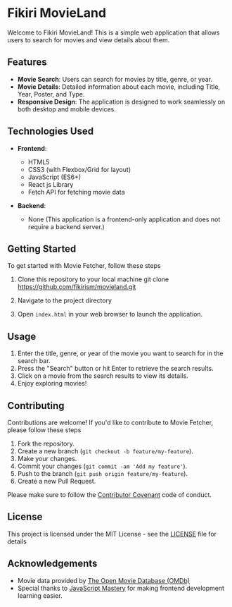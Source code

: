 # Fikiri MovieLand

Welcome to Fikiri MovieLand! This is a simple web application that allows users to search for movies and view details about them.

## Features

- **Movie Search**: Users can search for movies by title, genre, or year.
- **Movie Details**: Detailed information about each movie, including Title, Year, Poster, and Type.
- **Responsive Design**: The application is designed to work seamlessly on both desktop and mobile devices.

## Technologies Used

- **Frontend**:
  - HTML5
  - CSS3 (with Flexbox/Grid for layout)
  - JavaScript (ES6+)
  - React js Library
  - Fetch API for fetching movie data

- **Backend**:
  - None (This application is a frontend-only application and does not require a backend server.)

## Getting Started

To get started with Movie Fetcher, follow these steps

1. Clone this repository to your local machine
git clone https://github.com/fikirism/movieland.git

2. Navigate to the project directory


3. Open `index.html` in your web browser to launch the application.

## Usage

1. Enter the title, genre, or year of the movie you want to search for in the search bar.
2. Press the "Search" button or hit Enter to retrieve the search results.
3. Click on a movie from the search results to view its details.
4. Enjoy exploring movies!

## Contributing

Contributions are welcome! If you'd like to contribute to Movie Fetcher, please follow these steps

1. Fork the repository.
2. Create a new branch (`git checkout -b feature/my-feature`).
3. Make your changes.
4. Commit your changes (`git commit -am 'Add my feature'`).
5. Push to the branch (`git push origin feature/my-feature`).
6. Create a new Pull Request.

Please make sure to follow the [Contributor Covenant](https://www.contributor-covenant.org/version/2/0/code_of_conduct/) code of conduct.

## License

This project is licensed under the MIT License - see the [LICENSE](LICENSE) file for details

## Acknowledgements

- Movie data provided by [The Open Movie Database (OMDb)](http://www.omdbapi.com/)
- Special thanks to [JavaScript Mastery](https://www.youtube.com/watch?v=b9eMGE7QtTk) for making frontend development learning easier.